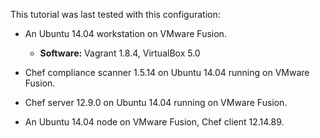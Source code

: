 This tutorial was last tested with this configuration:

* An Ubuntu 14.04 workstation on VMware Fusion.
  * **Software:** Vagrant 1.8.4, VirtualBox 5.0

* Chef compliance scanner 1.5.14 on Ubuntu 14.04 running on VMware Fusion.

* Chef server 12.9.0 on Ubuntu 14.04 running on VMware Fusion.

* An Ubuntu 14.04 node on VMware Fusion, Chef client 12.14.89.
